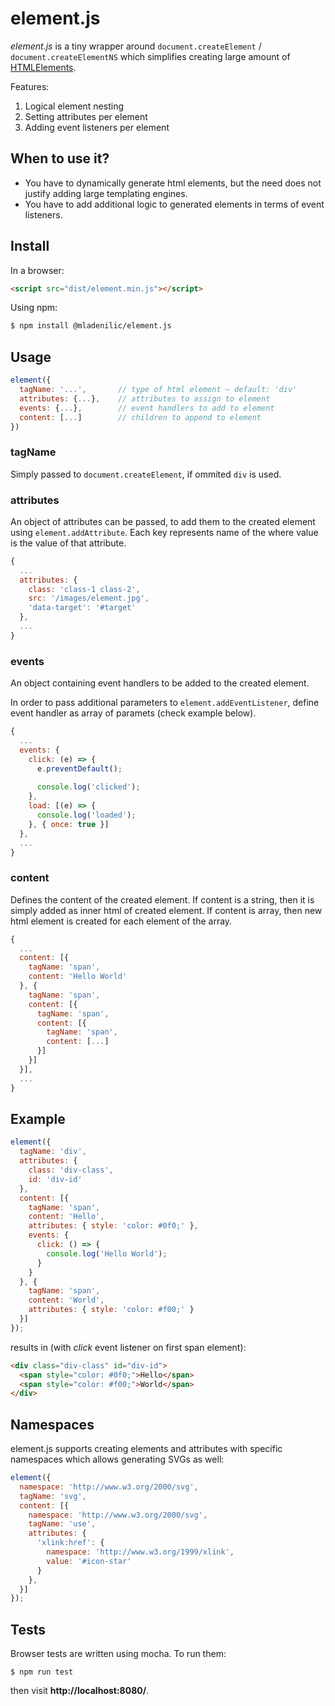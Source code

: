 # element.js

_element.js_ is a tiny wrapper around `document.createElement` / `document.createElementNS` which simplifies creating large amount of [HTMLElements](https://developer.mozilla.org/en-US/docs/Web/API/HTMLElement).

Features:
1. Logical element nesting
2. Setting attributes per element
3. Adding event listeners per element

## When to use it?
- You have to dynamically generate html elements, but the need does not justify adding large templating engines.
- You have to add additional logic to generated elements in terms of event listeners.

## Install

In a browser:
```html
<script src="dist/element.min.js"></script>
```

Using npm:
```bash
$ npm install @mladenilic/element.js
```

## Usage
```js
element({
  tagName: '...',       // type of html element – default: 'div'
  attributes: {...},    // attributes to assign to element
  events: {...},        // event handlers to add to element
  content: [...]        // children to append to element
})
```

### tagName
Simply passed to `document.createElement`, if ommited `div` is used.

### attributes
An object of attributes can be passed, to add them to the created element using `element.addAttribute`. 
Each key represents name of the where value is the value of that attribute.

```js
{
  ...
  attributes: {
    class: 'class-1 class-2',
    src: '/images/element.jpg',
    'data-target': '#target'
  },
  ...
}
```

### events
An object containing event handlers to be added to the created element.

In order to pass additional parameters to `element.addEventListener`, define event handler as array of paramets (check example below).

```js
{
  ...
  events: {
    click: (e) => {
      e.preventDefault();
    
      console.log('clicked');
    },
    load: [(e) => {
      console.log('loaded');
    }, { once: true }]
  },
  ...
}
```

### content
Defines the content of the created element. If content is a string, then it is simply added as inner html of created element.
If content is array, then new html element is created for each element of the array.

```js
{
  ...
  content: [{
    tagName: 'span',
    content: 'Hello World'
  }, {
    tagName: 'span',
    content: [{
      tagName: 'span',
      content: [{
        tagName: 'span',
        content: [...]
      }]
    }]
  }],
  ...
}  
```

## Example
```js
element({
  tagName: 'div',
  attributes: {
    class: 'div-class',
    id: 'div-id'
  },
  content: [{
    tagName: 'span',
    content: 'Hello',
    attributes: { style: 'color: #0f0;' },
    events: {
      click: () => {
        console.log('Hello World');
      }
    }
  }, {
    tagName: 'span',
    content: 'World',
    attributes: { style: 'color: #f00;' }
  }]
});
```

results in (with _click_ event listener on first span element):

```html
<div class="div-class" id="div-id">
  <span style="color: #0f0;">Hello</span>
  <span style="color: #f00;">World</span>
</div>
```

## Namespaces
element.js supports creating elements and attributes with specific namespaces which allows generating SVGs as well:
```js
element({
  namespace: 'http://www.w3.org/2000/svg',
  tagName: 'svg',
  content: [{
    namespace: 'http://www.w3.org/2000/svg',
    tagName: 'use',
    attributes: {
      'xlink:href': {
        namespace: 'http://www.w3.org/1999/xlink',
        value: '#icon-star'
      }
    },
  }]
});
```

## Tests

Browser tests are written using mocha. To run them:
```
$ npm run test
```
then visit **http://localhost:8080/**.
